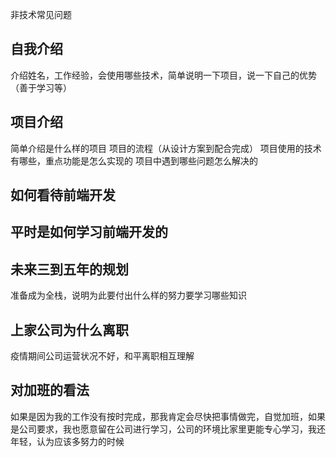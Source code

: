 非技术常见问题

## 自我介绍
介绍姓名，工作经验，会使用哪些技术，简单说明一下项目，说一下自己的优势（善于学习等）

## 项目介绍
简单介绍是什么样的项目
项目的流程（从设计方案到配合完成）
项目使用的技术有哪些，重点功能是怎么实现的
项目中遇到哪些问题怎么解决的

## 如何看待前端开发

## 平时是如何学习前端开发的

## 未来三到五年的规划
准备成为全栈，说明为此要付出什么样的努力要学习哪些知识

## 上家公司为什么离职
疫情期间公司运营状况不好，和平离职相互理解

## 对加班的看法
如果是因为我的工作没有按时完成，那我肯定会尽快把事情做完，自觉加班，如果是公司要求，我也愿意留在公司进行学习，公司的环境比家里更能专心学习，我还年轻，认为应该多努力的时候